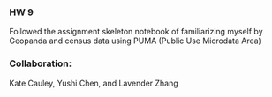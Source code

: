 ### HW 9 

Followed the assignment skeleton notebook  of familiarizing myself by Geopanda and census data using PUMA (Public Use Microdata Area) 

### Collaboration: 
Kate Cauley, Yushi Chen, and Lavender Zhang 
